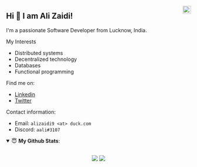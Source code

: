 <a href="https://www.linkedin.com/in/ali-zaidi-a3537b153/" target="_blank" rel="nofollow"><img align="right" alt="Ali's Linkdein" width="22px" src="https://cdn.jsdelivr.net/npm/simple-icons@v3/icons/linkedin.svg" /></a>

## Hi 👋 I am Ali Zaidi! 

I'm a passionate Software Developer from Lucknow, India.  

My Interests
* Distributed systems 
* Decentralized technology  
* Databases
* Functional programming 

Find me on:

- [Linkedin](https://www.linkedin.com/in/ali-abbas-zaidi-a3537b153/)
- [Twitter](https://twitter.com/aali_zaidi)

Contact information:

- Email: `alizaidi9 <at> duck.com`
- Discord: `aali#3107`


<details open>
 <summary> 😇 <b>My Github Stats</b>: </summary>
<br>
<p align = "center">
  <img src = "https://github-readme-stats.vercel.app/api?username=Enigmage&count_private=true&show_icons=true&theme=dracula&line_height=27">
  <img src = "https://github-readme-stats.vercel.app/api/top-langs/?username=Enigmage&hide=mako,css,html&theme=dracula">
</p>

</details>

